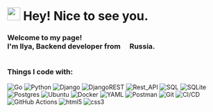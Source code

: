 <h1><img src="https://emojis.slackmojis.com/emojis/images/1531849430/4246/blob-sunglasses.gif?1531849430" width="30"/> Hey! Nice to see you.</h1>

<h3>Welcome to my page! </br> I'm Ilya, Backend developer from <img src="https://cdn-icons-png.flaticon.com/512/197/197408.png" width="13"/> Russia.</h3>


<h1></h1>
<h3>Things I code with:</h3>

![Go](https://img.shields.io/badge/go-%2300ADD8.svg?style=for-the-badge&logo=go&logoColor=white)
![Python](https://img.shields.io/badge/python-3670A0?style=for-the-badge&logo=python&logoColor=ffdd54)
![Django](https://img.shields.io/badge/django-%23092E20.svg?style=for-the-badge&logo=django&logoColor=white)
![DjangoREST](https://img.shields.io/badge/DRF-%ff1709.svg?style=for-the-badge&logo=django&logoColor=white&color=gray)
![Rest_API](https://img.shields.io/badge/REST%20api-purple?style=for-the-badge)
![SQL](https://img.shields.io/badge/-SQL-F29111?style=for-the-badge&logo=sql&logoColor=FFFFFF)
![SQLite](https://img.shields.io/badge/SQLite-07405E?style=for-the-badge&logo=sqlite&logoColor=white)
![Postgres](https://img.shields.io/badge/postgres-%23316192.svg?style=for-the-badge&logo=postgresql&logoColor=white)
![Ubuntu](https://img.shields.io/badge/Ubuntu-E95420?style=for-the-badge&logo=ubuntu&logoColor=white)
![Docker](https://img.shields.io/badge/docker-%230db7ed.svg?style=for-the-badge&logo=docker&logoColor=white)
![YAML](https://img.shields.io/badge/yaml-%23ffffff.svg?style=for-the-badge&logo=yaml&logoSize=auto&logoColor=151515)
![Postman](https://img.shields.io/badge/Postman-FF6C37?style=for-the-badge&logo=postman&logoColor=white)
![Git](https://img.shields.io/badge/Git-red?style=for-the-badge&logo=git&logoColor=white)
![CI/CD](https://img.shields.io/badge/CI%2FCD-green?style=for-the-badge)
![GitHub Actions](https://img.shields.io/badge/ga-%232671E5.svg?style=for-the-badge&logo=githubactions&logoColor=white&logoSize=auto)
![html5](https://img.shields.io/badge/HTML-E34F26?style=for-the-badge&logo=html5&logoColor=white)
![сss3](https://img.shields.io/badge/CSS-blue?style=for-the-badge&logo=css3&logoColor=white)

<!-- <h1></h1>

<a href="https://github.com/alkilur">
    <img height=150 align="center" src="https://github-readme-stats.vercel.app/api/top-langs?username=alkilur&layout=compact&langs_count=4&hide=javascript&theme=dark"/>
</a> -->
